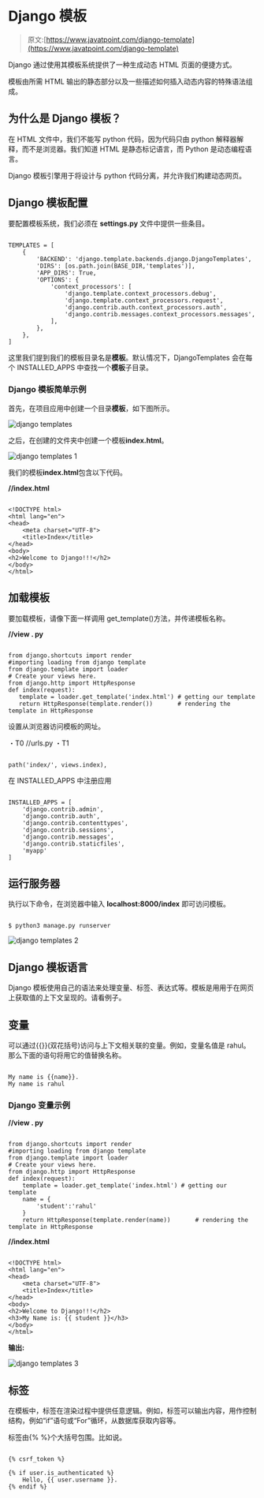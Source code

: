 # Django 模板

> 原文:[https://www.javatpoint.com/django-template](https://www.javatpoint.com/django-template)

Django 通过使用其模板系统提供了一种生成动态 HTML 页面的便捷方式。

模板由所需 HTML 输出的静态部分以及一些描述如何插入动态内容的特殊语法组成。

## 为什么是 Django 模板？

在 HTML 文件中，我们不能写 python 代码，因为代码只由 python 解释器解释，而不是浏览器。我们知道 HTML 是静态标记语言，而 Python 是动态编程语言。

Django 模板引擎用于将设计与 python 代码分离，并允许我们构建动态网页。

## Django 模板配置

要配置模板系统，我们必须在 **settings.py** 文件中提供一些条目。

```

TEMPLATES = [
    {
        'BACKEND': 'django.template.backends.django.DjangoTemplates',
        'DIRS': [os.path.join(BASE_DIR,'templates')],
        'APP_DIRS': True,
        'OPTIONS': {
            'context_processors': [
                'django.template.context_processors.debug',
                'django.template.context_processors.request',
                'django.contrib.auth.context_processors.auth',
                'django.contrib.messages.context_processors.messages',
            ],
        },
    },
]

```

这里我们提到我们的模板目录名是**模板**。默认情况下，DjangoTemplates 会在每个 INSTALLED_APPS 中查找一个**模板**子目录。

### Django 模板简单示例

首先，在项目应用中创建一个目录**模板**，如下图所示。

![django templates](../Images/d4d411dcd1840695ebb6108a5f76a48a.png)

之后，在创建的文件夹中创建一个模板**index.html**。

![django templates 1](../Images/cbbada56b664272e2c55158ba7f5845e.png)

我们的模板**index.html**包含以下代码。

**//index.html**

```

<!DOCTYPE html>
<html lang="en">
<head>
    <meta charset="UTF-8">
    <title>Index</title>
</head>
<body>
<h2>Welcome to Django!!!</h2>
</body>
</html>

```

## 加载模板

要加载模板，请像下面一样调用 get_template()方法，并传递模板名称。

**//view . py**

```

from django.shortcuts import render
#importing loading from django template
from django.template import loader
# Create your views here.
from django.http import HttpResponse
def index(request):
   template = loader.get_template('index.html') # getting our template
   return HttpResponse(template.render())       # rendering the template in HttpResponse

```

设置从浏览器访问模板的网址。

・T0️ //urls.py ・T1️

```

path('index/', views.index),

```

在 INSTALLED_APPS 中注册应用

```

INSTALLED_APPS = [
    'django.contrib.admin',
    'django.contrib.auth',
    'django.contrib.contenttypes',
    'django.contrib.sessions',
    'django.contrib.messages',
    'django.contrib.staticfiles',
    'myapp'
]

```

## 运行服务器

执行以下命令，在浏览器中输入 **localhost:8000/index** 即可访问模板。

```

$ python3 manage.py runserver

```

![django templates 2](../Images/935d5218d608862b8a22277455fc6c78.png)

## Django 模板语言

Django 模板使用自己的语法来处理变量、标签、表达式等。模板是用用于在网页上获取值的上下文呈现的。请看例子。

## 变量

可以通过{{}}(双花括号)访问与上下文相关联的变量。例如，变量名值是 rahul。那么下面的语句将用它的值替换名称。

```

My name is {{name}}. 
My name is rahul

```

### Django 变量示例

**//view . py**

```

from django.shortcuts import render
#importing loading from django template
from django.template import loader
# Create your views here.
from django.http import HttpResponse
def index(request):
    template = loader.get_template('index.html') # getting our template
    name = {
        'student':'rahul'
    }
    return HttpResponse(template.render(name))       # rendering the template in HttpResponse

```

**//index.html**

```

<!DOCTYPE html>
<html lang="en">
<head>
    <meta charset="UTF-8">
    <title>Index</title>
</head>
<body>
<h2>Welcome to Django!!!</h2>
<h3>My Name is: {{ student }}</h3>
</body>
</html>

```

**输出:**

![django templates 3](../Images/0d1e2f790ee471ecfbda323452a8553c.png)

## 标签

在模板中，标签在渲染过程中提供任意逻辑。例如，标签可以输出内容，用作控制结构，例如“if”语句或“For”循环，从数据库获取内容等。

标签由{% %}个大括号包围。比如说。

```

{% csrf_token %}

{% if user.is_authenticated %}
	Hello, {{ user.username }}.
{% endif %}

```